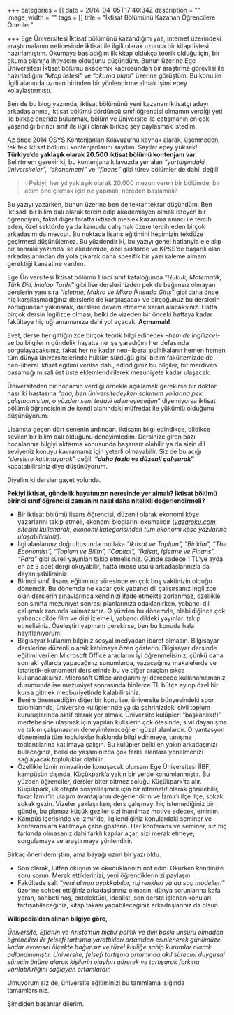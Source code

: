 +++
categories = []
date = 2014-04-05T17:40:34Z
description = ""
image_width = ""
tags = []
title = "İktisat Bölümünü Kazanan Öğrencilere Öneriler"

+++
Ege Üniversitesi İktisat bölümünü kazandığım yaz, internet üzerindeki araştırmalarım neticesinde iktisat ile ilgili olarak uzunca bir kitap listesi hazırlamıştım. Okumaya başladığım ilk kitap oldukça teorik olduğu için, bir okuma planına ihtiyacım olduğunu düşündüm. Bunun üzerine Ege Üniversitesi İktisat bölümü akademik kadrosundan bir araştırma görevlisi ile hazırladığım _“kitap listesi”_ ve _“okuma planı”_ üzerine görüştüm. Bu konu ile ilgili alanında uzman birinden bir yönlendirme almak işimi epey kolaylaştırmıştı.

Ben de bu blog yazımda, iktisat bölümünü yeni kazanan iktisatçı adayı arkadaşlarıma, iktisat bölümü dördüncü sınıf öğrencisi olmamın verdiği yeti ile birkaç öneride bulunmak, bölüm ve üniversite ile çatışmanın en çok yaşandığı birinci sınıf ile ilgili olarak birkaç şey paylaşmak istedim.

Az önce 2014 ÖSYS Kontenjanları Kılavuzu’nu kaynak alarak, üşenmeden, tek tek iktisat bölümü kontenjanlarını saydım. Sayılar epey yüksek! **Türkiye’de yaklaşık olarak 20.500 iktisat bölümü kontenjanı var.** Belirtmem gerekir ki, bu kontenjana kılavuzda yer alan _“yurtdışındaki üniversiteler”, “ekonometri”_ ve _“finans”_ gibi türev bölümler de dahil değil!

> 💡Pekiyi, her yıl yaklaşık olarak 20.000 mezun veren bir bölümde, bir adım öne çıkmak için ne yapmalı, nereden başlamalı?

Bu yazıyı yazarken, bunun üzerine ben de tekrar tekrar düşündüm. Ben iktisadı bir bilim dalı olarak tercih edip akademisyen olmak isteyen bir öğrenciyim; fakat diğer tarafta iktisadı meslek kazanma amacı ile tercih eden, özel sektörde ya da kamuda çalışmak üzere tercih eden birçok arkadaşım da mevcut. Bu noktada lisans eğitimini hepimizin tekdüze geçirmesi düşünülemez. Bu yüzdendir ki, bu yazıyı genel hatlarıyla ele alıp bir sonraki yazımda ise akademide, özel sektörde ve KPSS’de başarılı olan arkadaşlarımdan da yola çıkarak daha spesifik bir yazı kaleme almam gerektiği kanaatine vardım.

Ege Üniversitesi İktisat bölümü 1'inci sınıf kataloğunda “_Hukuk, Matematik, Türk Dili, İnkılap Tarihi_” gibi lise derslerinizden pek de bağımsız olmayan derslerin yanı sıra “_İşletme, Makro ve Mikro İktisada Giriş_” gibi daha önce hiç karşılaşmadığınız derslerle de karşılaşacak ve birçoğunuz bu derslerin zorluğundan yakınarak, derslere devam etmeme kararı alacaksınız. Hatta birçok dersin İngilizce olması, belki de vizeden bir önceki haftaya kadar fakülteye hiç uğramamanıza dahi yol açacak. **Açmamalı!**

Evet, derse her gittiğinizde birçok teorik bilgi edinecek –_hem de İngilizce!_- ve bu bilgilerin gündelik hayatta ne işe yaradığını her defasında sorgulayacaksınız, fakat her ne kadar neo-liberal politikaların hemen hemen tüm dünya üniversitelerinde hüküm sürdüğü gibi, bizim fakültemizde de neo-liberal iktisat eğitimi verilse dahi, edindiğiniz bu bilgiler, bir merdiven basamağı misali üst üste eklemlendirilerek mezuniyete kadar ulaşacak.

Üniversiteden bir hocamın verdiği örnekle açıklamak gerekirse bir doktor nasıl ki hastasına “_aaa, ben üniversitedeyken solunum yollarına pek çalışmamıştım, o yüzden seni tedavi edemeyeceğim_” diyemiyorsa iktisat bölümü öğrencisinin de kendi alanındaki müfredat ile yükümlü olduğunu düşünüyorum.

Lisansta geçen dört senenin ardından, iktisatın bilgi edindikçe, bildikçe sevilen bir bilim dalı olduğunu deneyimledim. Dersinize giren bazı hocalarınız bilgiyi aktarma konusunda başarısız olabilir ya da sizin dil seviyeniz konuyu kavramanız için yeterli olmayabilir. Siz de bu açığı “_derslere katılmayarak_” değil, **“_daha fazla ve düzenli çalışarak_”** kapatabilirsiniz diye düşünüyorum.

Diyelim ki dersler gayet yolunda.

**Pekiyi iktisat, gündelik hayatınızın neresinde yer almalı? İktisat bölümü birinci sınıf öğrencisi zamanını nasıl daha nitelikli değerlendirmeli?**

* Bir iktisat bölümü lisans öğrencisi, düzenli olarak ekonomi köşe yazarlarını takip etmeli, ekonomi bloglarını okumalıdır ([_yazaroku.com_](http://yazaroku.com/) _sitesini kullanarak, ekonomi kategorisinden tüm ekonomi köşe yazılarına ulaşabilirsiniz_).
* İlgi alanlarınız doğrultusunda mutlaka _“İktisat ve Toplum”, “Birikim”, “The Economist”, “Toplum ve Bilim”, “Capital”, “İktisat, İşletme ve Finans”, “Para”_ gibi süreli yayınları takip etmelisiniz. Günde sadece 1 TL’ye ayda en az 3 adet dergi okuyabilir, hatta imece usulü arkadaşlarınızla da dayanışabilirsiniz.
* Birinci sınıf, lisans eğitiminiz süresince en çok boş vaktinizin olduğu dönemdir. Bu dönemde ne kadar çok yabancı dil çalışırsanız İngilizce olan derslerin sınavlarında kendinizi ifade etmekte zorlanmaz, özellikle son sınıfta mezuniyet sonrası planlarınıza odaklanırken, yabancı dil çalışmak zorunda kalmazsınız. O yüzden bu dönemde, olabildiğince çok yabancı dilde film ve dizi izlemeli, yabancı dildeki yayınları takip etmelisiniz. Özeleştiri yapmam gerekirse, ben bu konuda hala hayıflanıyorum.
* Bilgisayar kullanım bilginiz sosyal medyadan ibaret olmasın. Bilgisayar derslerine düzenli olarak katılmaya özen gösterin. Bilgisayar dersinde eğitimi verilen Microsoft Office araçlarını iyi öğrenmelisiniz, çünkü daha sonraki yıllarda yapacağınız sunumlarda, yazacağınız makalelerde ve istatistik-ekonometri derslerinde bu ve diğer araçları sıkça kullanacaksınız. Microsoft Office araçlarını iyi derecede kullanamamanız durumunda ise mezuniyet sonrasında binlerce TL bütçe ayırıp özel bir kursa gitmek mecburiyetinde kalabilirsiniz.
* Benim önemsediğim diğer bir konu ise, üniversite bünyesindeki spor takımlarında, üniversite kulüplerinde ya da şehrinizdeki sivil toplum kuruluşlarında aktif olarak yer almak. Üniversite kulüpleri “başkanlık(!)” mertebesine ulaşmak için yapılan kulislerin çok ötesinde, sivil dayanışma ve takım çalışmasının deneyimleneceği en güzel alanlardır. Oryantasyon döneminde tüm topluluklar hakkında bilgi edinmeye, tanışma toplantılarına katılmaya çalışın. Bu kulüpler belki en yakın arkadaşınızı bulacağınız, belki de yaşamınızda çok farklı alanlara yönelmenizi sağlayacak topluluklar olabilir.
* Özellikle İzmir minvalinde konuşacak olursam Ege Üniversitesi İİBF, kampüsün dışında, Küçükpark’a yakın bir yerde konumlanmıştır. Bu yüzden öğrenciler, dersler biter bitmez soluğu Küçükpark’ta alır. Küçükpark, ilk etapta sosyalleşmek için bir alternatif olarak görülebilir, fakat İzmir’in ulaşım avantajlarını değerlendirin ve İzmir’i ilçe ilçe, sokak sokak gezin. Vizeler yaklaşırken, ders çalışmayı hiç istemediğiniz bir günde, bu plansız küçük geziler sizi inanılmaz motive edecek, eminim.
* Kampüs içerisinde ve İzmir’de, ilgilendiğiniz konulardaki seminer ve konferanslara katılmaya çaba gösterin. Her konferans ve seminer, siz hiç farkında olmasanız dahi farklı kapılar açar, sizi merak etmeye, sorgulamaya ve araştırmaya yönlendirir.

Birkaç öneri demiştim, ama bayağı uzun bir yazı oldu.

* Son olarak, lütfen okuyun ve okuduklarınızı not edin. Okurken kendinize soru sorun. Merak ettiklerinizi, yeni öğrendiklerinizi paylaşın.
* Fakültede salt _“yeni alınan ayakkabılar, ruj renkleri ya da saç modelleri”_ üzerine sohbet ettiğiniz arkadaşlarınız olmasın; dünya sorunlarına kafa yoran, sohbeti hoş, entelektüel, idealist, son derste işlenen konuları tartışabileceğiniz, kitap takası yapabileceğiniz arkadaşlarınız da olsun.

**Wikipedia’dan alınan bilgiye göre,**

_Üniversite, Eflatun ve Aristo’nun hiçbir politik ve dini baskı unsuru olmadan öğrencileri ile felsefi tartışma yarattıkları ortamdan esinlenerek günümüze kadar evrensel ölçekte bağımsız ve tüzel kişiliğe sahip kurumlar olarak adlandırılmıştır. Üniversite, felsefi tartışma ortamında akıl sürecini duygusal sürecin önüne alarak kişilerin olayları görerek ve tartışarak farkına varılabilirliğini sağlayan ortamlardır._

Umuyorum siz de, üniversite eğitiminizi bu tanımlama ışığında tamamlarsınız.

Şimdiden başarılar dilerim.